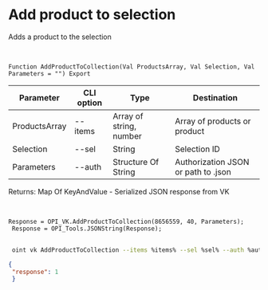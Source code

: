 ﻿---
sidebar_position: 5
---

# Add product to selection
 Adds a product to the selection


<br/>


`Function AddProductToCollection(Val ProductsArray, Val Selection, Val Parameters = "") Export`

 | Parameter | CLI option | Type | Destination |
 |-|-|-|-|
 | ProductsArray | --items | Array of string, number | Array of products or product |
 | Selection | --sel | String | Selection ID |
 | Parameters | --auth | Structure Of String | Authorization JSON or path to .json |

 
 Returns: Map Of KeyAndValue - Serialized JSON response from VK

<br/>




```bsl title="Code example"
Response = OPI_VK.AddProductToCollection(8656559, 40, Parameters);
 Response = OPI_Tools.JSONString(Response);
```
	


```sh title="CLI command example"
 
 oint vk AddProductToCollection --items %items% --sel %sel% --auth %auth%

```

```json title="Result"
{
 "response": 1
 }
```
